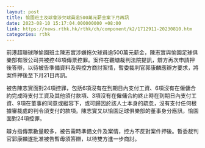 ```yaml
---
layout: post
title: 愉園班主及球會涉欠球員逾500萬元薪金案下月再訊
date: 2023-08-10 15:17:04.000000000 +08:00
link: https://news.rthk.hk/rthk/ch/component/k2/1712911-20230810.htm
categories: rthk
---
```


前港超聯球隊愉園班主陳志實涉嫌拖欠球員逾500萬元薪金，陳志實與愉園足球俱樂部有限公司共被控48項傳票控罪。案件在觀塘裁判法院提訊，辯方再次申請押後答辯，以待被告準備資料及與控方商討案情，暫委裁判官郭康麟應辯方要求，將案件押後至下月21日再訊。

被告陳志實面對24項控罪，包括6項沒有在到期日內支付工資、6項沒有在僱傭合約完成時支付工資及其他須付款項、3項沒有在僱傭合約終止時在到期日內支付工資、9項在董事的同意或縱容下，或可歸因於該人士本身的疏忽，沒有支付任何根據審裁處的判令須支付的款項。陳志實又以愉園足球俱樂部的董事身分應訊，愉園面對24項控罪。

辯方指傳票數量較多，被告需時準備文件及案情，控方不反對案件押後。暫委裁判官郭康麟遂批准被告暫毋須答辯，以待雙方進一步商討。
